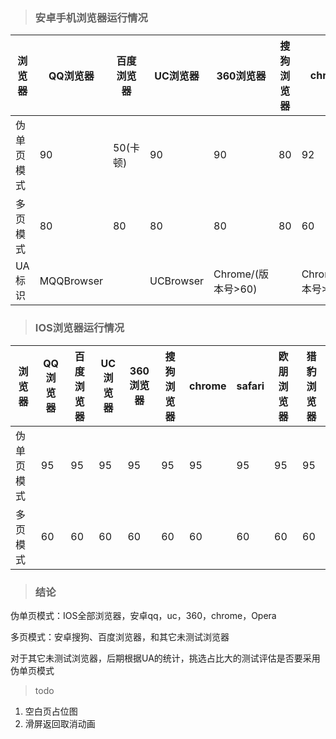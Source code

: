 > ### 安卓手机浏览器运行情况

 
 
浏览器 |QQ浏览器 | 百度浏览器 | UC浏览器 | 360浏览器 | 搜狗浏览器 | chrome | 魅族自带浏览器 | 欧朋浏览器
---|---|---|---|---|---|---|---|---|
伪单页模式 | 90 | 50(卡顿) | 90 | 90 |  80| 92 | 90 | 90
多页模式 | 80 | 80 | 80 | 80 | 80 | 60 |  80 | 60 |
UA标识 | MQQBrowser |  | UCBrowser | Chrome/(版本号>60) |  | Chrome/(版本号>60) | MZBrowser | OPR




> ### IOS浏览器运行情况

浏览器 | QQ浏览器 | 百度浏览器 | UC浏览器 | 360浏览器 | 搜狗浏览器 | chrome | safari | 欧朋浏览器 | 猎豹浏览器 | 
---|---|---|---|---|---|---|---|---|---|
伪单页模式 | 95 | 95 | 95 | 95 |  95| 95 | 95 | 95 | 95
多页模式 | 60 | 60 | 60 | 60 | 60 | 60 |  60 | 60 | 60

> ### 结论

伪单页模式：IOS全部浏览器，安卓qq，uc，360，chrome，Opera

多页模式：安卓搜狗、百度浏览器，和其它未测试浏览器

对于其它未测试浏览器，后期根据UA的统计，挑选占比大的测试评估是否要采用伪单页模式

> todo

1. 空白页占位图
2. 滑屏返回取消动画